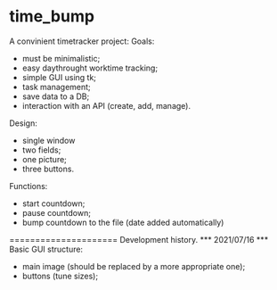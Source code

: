 # time_bump
A convinient timetracker project:
Goals:
- must be minimalistic;
- easy daythrought worktime tracking;
- simple GUI using tk;
- task management;
- save data to a DB;
- interaction with an API (create, add, manage).


Design:
- single window
- two fields;
- one picture;
- three buttons.


Functions:
- start countdown;
- pause countdown;
- bump countdown to the file (date added automatically)


=====================
Development history.
*** 2021/07/16 ***
Basic GUI structure:
- main image (should be replaced by a more appropriate one);
- buttons (tune sizes);

  